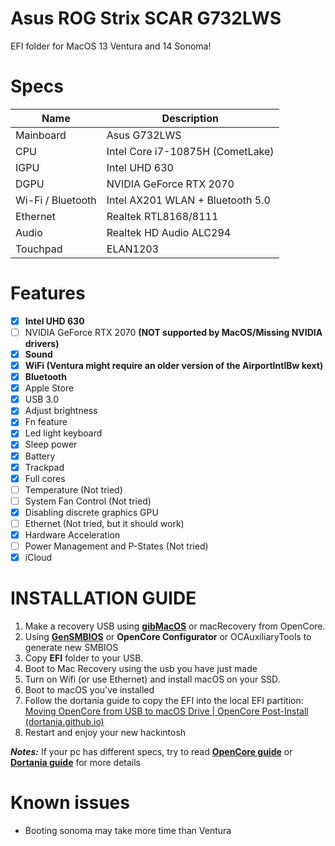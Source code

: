 # Asus ROG Strix SCAR G732LWS

EFI folder for MacOS 13 Ventura and 14 Sonoma!

# Specs


| **Name**          | **Description**                  |
| ------------------- | ---------------------------------- |
| Mainboard         | Asus G732LWS                     |
| CPU               | Intel Core i7-10875H (CometLake) |
| IGPU              | Intel UHD 630                    |
| DGPU              | NVIDIA GeForce RTX 2070          |
| Wi-Fi / Bluetooth | Intel AX201 WLAN + Bluetooth 5.0 |
| Ethernet          | Realtek RTL8168/8111             |
| Audio             | Realtek HD Audio ALC294          |
| Touchpad          | ELAN1203                         |

# Features

- [X] **Intel UHD 630**
- [ ] NVIDIA GeForce RTX 2070 **(NOT supported by MacOS/Missing NVIDIA drivers)**
- [X] **Sound**
- [X] **WiFi (Ventura might require an older version of the AirportIntlBw kext)**
- [X] **Bluetooth**
- [X] Apple Store
- [X] USB 3.0
- [X] Adjust brightness
- [X] Fn feature
- [X] Led light keyboard
- [X] Sleep power
- [X] Battery
- [X] Trackpad
- [X] Full cores
- [ ] Temperature (Not tried)
- [ ] System Fan Control (Not tried)
- [X] Disabling discrete graphics GPU
- [ ] Ethernet (Not tried, but it should work)
- [X] Hardware Acceleration
- [ ] Power Management and P-States (Not tried)
- [X] iCloud

# INSTALLATION GUIDE

1. Make a recovery USB using [**gibMacOS**](https://github.com/corpnewt/gibMacOS) or macRecovery from OpenCore.
2. Using [**GenSMBIOS**](https://github.com/corpnewt/GenSMBIOS) or **OpenCore Configurator** or OCAuxiliaryTools to generate new SMBIOS
3. Copy **EFI** folder to your USB.
4. Boot to Mac Recovery using the usb you have just made
5. Turn on Wifi (or use Ethernet) and install macOS on your SSD.
6. Boot to macOS you've installed
7. Follow the dortania guide to copy the EFI into the local EFI partition: [Moving OpenCore from USB to macOS Drive | OpenCore Post-Install (dortania.github.io)](https://dortania.github.io/OpenCore-Post-Install/universal/oc2hdd.html)
8. Restart and enjoy your new hackintosh

***Notes:*** If your pc has different specs, try to read [**OpenCore guide**](https://github.com/acidanthera/OpenCorePkg/blob/master/Docs/Configuration.pdf) or [**Dortania guide**](https://dortania.github.io/OpenCore-Desktop-Guide/installer-guide/) for more details

# Known issues

* Booting sonoma may take more time than Ventura
